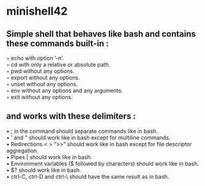 # minishell42
## Simple shell that behaves like bash and contains these commands built-in :

◦ echo with option ’-n’.  
◦ cd with only a relative or absolute path.  
◦ pwd without any options.  
◦ export without any options.  
◦ unset without any options.  
◦ env without any options and any arguments.  
◦ exit without any options.  

## and works with these delimiters :

• ; in the command should separate commands like in bash.  
• ’ and " should work like in bash except for multiline commands.  
• Redirections < > “>>” should work like in bash except for file descriptor aggregation.  
• Pipes | should work like in bash.  
• Environment variables ($ followed by characters) should work like in bash.  
• $? should work like in bash.  
• ctrl-C, ctrl-D and ctrl-\ should have the same result as in bash.  
